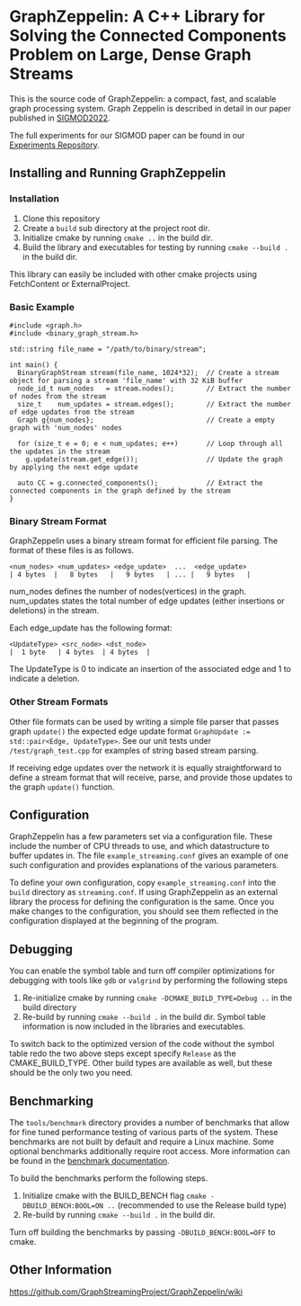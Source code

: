# GraphZeppelin: A C++ Library for Solving the Connected Components Problem on Large, Dense Graph Streams
This is the source code of GraphZeppelin: a compact, fast, and scalable graph processing system. Graph Zeppelin is described in detail in our paper published in [SIGMOD2022](https://dl.acm.org/doi/10.1145/3514221.3526146).

The full experiments for our SIGMOD paper can be found in our [Experiments Repository](https://github.com/GraphStreamingProject/ZeppelinExperiments).

## Installing and Running GraphZeppelin
### Installation
1. Clone this repository
2. Create a `build` sub directory at the project root dir.
3. Initialize cmake by running `cmake ..` in the build dir.
4. Build the library and executables for testing by running `cmake --build .` in the build dir.

This library can easily be included with other cmake projects using FetchContent or ExternalProject.

### Basic Example
```
#include <graph.h>
#include <binary_graph_stream.h>

std::string file_name = "/path/to/binary/stream";

int main() {
  BinaryGraphStream stream(file_name, 1024*32);  // Create a stream object for parsing a stream 'file_name' with 32 KiB buffer
  node_id_t num_nodes   = stream.nodes();        // Extract the number of nodes from the stream 
  size_t    num_updates = stream.edges();        // Extract the number of edge updates from the stream
  Graph g{num_nodes};                            // Create a empty graph with 'num_nodes' nodes

  for (size_t e = 0; e < num_updates; e++)       // Loop through all the updates in the stream
    g.update(stream.get_edge());                 // Update the graph by applying the next edge update

  auto CC = g.connected_components();            // Extract the connected components in the graph defined by the stream
}
```

### Binary Stream Format
GraphZeppelin uses a binary stream format for efficient file parsing. The format of these files is as follows.
```
<num_nodes> <num_updates> <edge_update>  ...  <edge_update>
| 4 bytes  |   8 bytes   |   9 bytes   | ... |   9 bytes   |
```
num_nodes defines the number of nodes(vertices) in the graph. num_updates states the total number of edge updates (either insertions or deletions) in the stream.

Each edge_update has the following format:
```
<UpdateType> <src_node> <dst_node>
|  1 byte   | 4 bytes  | 4 bytes  |
```
The UpdateType is 0 to indicate an insertion of the associated edge and 1 to indicate a deletion.

### Other Stream Formats
Other file formats can be used by writing a simple file parser that passes graph `update()` the expected edge update format `GraphUpdate := std::pair<Edge, UpdateType>`. See our unit tests under `/test/graph_test.cpp` for examples of string based stream parsing.

If receiving edge updates over the network it is equally straightforward to define a stream format that will receive, parse, and provide those updates to the graph `update()` function.

## Configuration
GraphZeppelin has a few parameters set via a configuration file. These include the number of CPU threads to use, and which datastructure to buffer updates in. The file `example_streaming.conf` gives an example of one such configuration and provides explanations of the various parameters.

To define your own configuration, copy `example_streaming.conf` into the `build` directory as `streaming.conf`. If using GraphZeppelin as an external library the process for defining the configuration is the same. Once you make changes to the configuration, you should see them reflected in the configuration displayed at the beginning of the program.

## Debugging
You can enable the symbol table and turn off compiler optimizations for debugging with tools like `gdb` or `valgrind` by performing the following steps
1. Re-initialize cmake by running `cmake -DCMAKE_BUILD_TYPE=Debug ..` in the build directory
2. Re-build by running `cmake --build .` in the build dir. Symbol table information is now included in the libraries and executables.

To switch back to the optimized version of the code without the symbol table redo the two above steps except specify `Release` as the CMAKE_BUILD_TYPE.
Other build types are available as well, but these should be the only two you need.

## Benchmarking
The `tools/benchmark` directory provides a number of benchmarks that allow for fine tuned performance testing of various parts of the system. These benchmarks are not built by default and require a Linux machine. Some optional benchmarks additionally require root access. More information can be found in the [benchmark documentation](/tools/benchmark/BENCH.md).

To build the benchmarks perform the following steps.
1. Initialize cmake with the BUILD_BENCH flag `cmake -DBUILD_BENCH:BOOL=ON ..` (recommended to use the Release build type)
2. Re-build by running `cmake --build .` in the build dir.

Turn off building the benchmarks by passing `-DBUILD_BENCH:BOOL=OFF` to cmake.

## Other Information
https://github.com/GraphStreamingProject/GraphZeppelin/wiki

